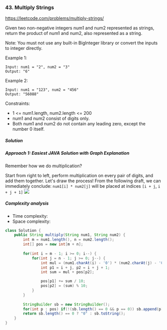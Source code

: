 ### 43. Multiply Strings
https://leetcode.com/problems/multiply-strings/

Given two non-negative integers num1 and num2 represented as strings, return the product of num1 and num2, also represented as a string.

Note: You must not use any built-in BigInteger library or convert the inputs to integer directly.

 

Example 1:
```
Input: num1 = "2", num2 = "3"
Output: "6"
```
Example 2:
```
Input: num1 = "123", num2 = "456"
Output: "56088"
``` 

Constraints:

- 1 <= num1.length, num2.length <= 200
- num1 and num2 consist of digits only.
- Both num1 and num2 do not contain any leading zero, except the number 0 itself.

##### Solution

##### Approach 1: Easiest JAVA Solution with Graph Explanation
Remember how we do multiplication?

Start from right to left, perform multiplication on every pair of digits, and add them together. Let's draw the process! From the following draft, we can immediately conclude:
 `num1[i] * num2[j]` will be placed at indices `[i + j`, `i + j + 1]` 
![](https://drscdn.500px.org/photo/130178585/m%3D2048/300d71f784f679d5e70fadda8ad7d68f)
##### Complexity analysis
- Time complexity:
- Space complexity:

```java
class Solution {
    public String multiply(String num1, String num2) {
        int m = num1.length(), n = num2.length();
        int[] pos = new int[m + n];
   
        for(int i = m - 1; i >= 0; i--) {
            for(int j = n - 1; j >= 0; j--) {
                int mul = (num1.charAt(i) - '0') * (num2.charAt(j) - '0'); 
                int p1 = i + j, p2 = i + j + 1;
                int sum = mul + pos[p2];

                pos[p1] += sum / 10;
                pos[p2] = (sum) % 10;
            }
        }  
    
        StringBuilder sb = new StringBuilder();
        for(int p : pos) if(!(sb.length() == 0 && p == 0)) sb.append(p);
        return sb.length() == 0 ? "0" : sb.toString();
    }
}
```